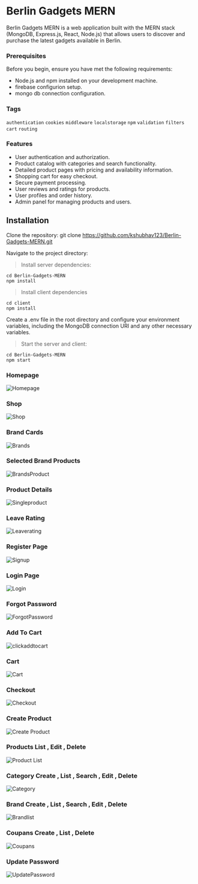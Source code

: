 # Berlin Gadgets MERN

Berlin Gadgets MERN is a web application built with the MERN stack (MongoDB, Express.js, React, Node.js) that allows users to discover and purchase the latest gadgets available in Berlin.

### Prerequisites
Before you begin, ensure you have met the following requirements:
- Node.js and npm installed on your development machine.
- firebase configurion setup.
- mongo db connection configuration.

### Tags
`authentication` `cookies` `middleware` `localstorage` `npm` `validation`  `filters` `cart` `routing`  

### Features
- User authentication and authorization.
- Product catalog with categories and search functionality.
- Detailed product pages with pricing and availability information.
- Shopping cart for easy checkout.
- Secure payment processing.
- User reviews and ratings for products.
- User profiles and order history.
- Admin panel for managing products and users.



## Installation
Clone the repository:
git clone https://github.com/kshubhav123/Berlin-Gadgets-MERN.git

Navigate to the project directory:

> Install server dependencies:
``` 
cd Berlin-Gadgets-MERN 
npm install
```

> Install client dependencies 
```
cd client
npm install
```

Create a .env file in the root directory and configure your environment variables, including the MongoDB connection URI and any other necessary variables.

> Start the server and client:

``` 
cd Berlin-Gadgets-MERN
npm start
```

### Homepage
![Homepage](https://github.com/kshubhav123/Berlin-Gadgets-MERN-/assets/61225988/c3f85ca4-6ae8-4530-82a2-70ea8365908e)

### Shop
![Shop](https://github.com/kshubhav123/Berlin-Gadgets-MERN-/assets/61225988/ef4d1b0f-d4ff-4e28-9255-74b999931aea)

### Brand Cards
![Brands](https://github.com/kshubhav123/Berlin-Gadgets-MERN-/assets/61225988/001fe1c5-0f25-4e15-b6a0-d5ecab3777ab)

### Selected Brand Products
![BrandsProduct](https://github.com/kshubhav123/Berlin-Gadgets-MERN-/assets/61225988/ea8b5275-0f32-4acb-9c30-bcc556e3e31a)

### Product Details
![Singleproduct](https://github.com/kshubhav123/Berlin-Gadgets-MERN-/assets/61225988/7a646b73-c423-4e0e-9e60-bce53311bb72)

### Leave Rating
![Leaverating](https://github.com/kshubhav123/Berlin-Gadgets-MERN-/assets/61225988/7e897ef1-fffc-4f39-b59c-fe8eb1678e06)


### Register Page
![Signup](https://github.com/kshubhav123/Berlin-Gadgets-MERN-/assets/61225988/31317fcb-7efa-4d0e-b042-83c3e9b3264d)

### Login Page
![Login](https://github.com/kshubhav123/Berlin-Gadgets-MERN-/assets/61225988/d72edd66-c55d-4497-89f8-505e34884da0)

### Forgot Password
![ForgotPassword](https://github.com/kshubhav123/Berlin-Gadgets-MERN-/assets/61225988/fc0695ca-7ff1-42bf-bcfc-3798cffd76f5)

### Add To Cart
![clickaddtocart](https://github.com/kshubhav123/Berlin-Gadgets-MERN-/assets/61225988/44ee1025-50df-4588-a933-bf75732524ff)

### Cart 
![Cart](https://github.com/kshubhav123/Berlin-Gadgets-MERN-/assets/61225988/e6830b56-d86f-49db-9bff-27febbd129fe)

### Checkout 
![Checkout](https://github.com/kshubhav123/Berlin-Gadgets-MERN-/assets/61225988/d9678ec1-7853-43e6-8bbe-46b9fae9ea3f)

### Create Product
![Create Product](https://github.com/kshubhav123/Berlin-Gadgets-MERN-/assets/61225988/082eadeb-1fe7-41fa-a341-84ef1cee1402)

### Products List , Edit , Delete
![Product List](https://github.com/kshubhav123/Berlin-Gadgets-MERN-/assets/61225988/9cc62ce7-4a0c-4799-96e3-9c1707b261c6)

### Category Create , List , Search , Edit , Delete
![Category](https://github.com/kshubhav123/Berlin-Gadgets-MERN-/assets/61225988/5872e208-31e2-4ee5-97d4-56e1f5736e8c)

### Brand Create , List , Search , Edit , Delete
![Brandlist](https://github.com/kshubhav123/Berlin-Gadgets-MERN-/assets/61225988/e8a7b018-6c22-4baa-aa25-03cee26f84d2)

### Coupans Create , List , Delete
![Coupans](https://github.com/kshubhav123/Berlin-Gadgets-MERN-/assets/61225988/1364ae66-ef9c-4f5f-ba32-d10cab77dbc9)

### Update Password
![UpdatePassword](https://github.com/kshubhav123/Berlin-Gadgets-MERN-/assets/61225988/b65ff997-9d5f-430d-b226-89f55a370b87)





